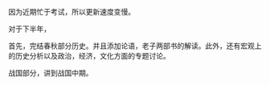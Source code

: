 <p data-pid="MeJnZXaz">因为近期忙于考试，所以更新速度变慢。</p><p data-pid="D8oMDaqL">对于下半年，</p><p data-pid="FHww6_2G">首先，完结春秋部分历史。并且添加论语，老子两部书的解读。此外，还有宏观上的历史分析以及政治，经济，文化方面的专题讨论。</p><p data-pid="xE1xF6ew">战国部分，讲到战国中期。</p>